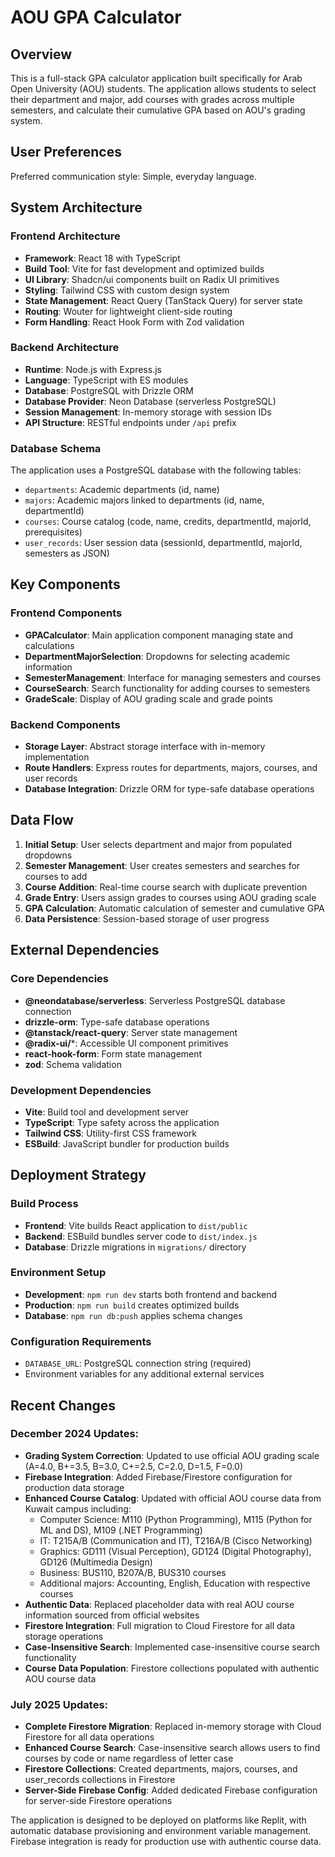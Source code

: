 # AOU GPA Calculator

## Overview

This is a full-stack GPA calculator application built specifically for Arab Open University (AOU) students. The application allows students to select their department and major, add courses with grades across multiple semesters, and calculate their cumulative GPA based on AOU's grading system.

## User Preferences

Preferred communication style: Simple, everyday language.

## System Architecture

### Frontend Architecture
- **Framework**: React 18 with TypeScript
- **Build Tool**: Vite for fast development and optimized builds
- **UI Library**: Shadcn/ui components built on Radix UI primitives
- **Styling**: Tailwind CSS with custom design system
- **State Management**: React Query (TanStack Query) for server state
- **Routing**: Wouter for lightweight client-side routing
- **Form Handling**: React Hook Form with Zod validation

### Backend Architecture
- **Runtime**: Node.js with Express.js
- **Language**: TypeScript with ES modules
- **Database**: PostgreSQL with Drizzle ORM
- **Database Provider**: Neon Database (serverless PostgreSQL)
- **Session Management**: In-memory storage with session IDs
- **API Structure**: RESTful endpoints under `/api` prefix

### Database Schema
The application uses a PostgreSQL database with the following tables:
- `departments`: Academic departments (id, name)
- `majors`: Academic majors linked to departments (id, name, departmentId)
- `courses`: Course catalog (code, name, credits, departmentId, majorId, prerequisites)
- `user_records`: User session data (sessionId, departmentId, majorId, semesters as JSON)

## Key Components

### Frontend Components
- **GPACalculator**: Main application component managing state and calculations
- **DepartmentMajorSelection**: Dropdowns for selecting academic information
- **SemesterManagement**: Interface for managing semesters and courses
- **CourseSearch**: Search functionality for adding courses to semesters
- **GradeScale**: Display of AOU grading scale and grade points

### Backend Components
- **Storage Layer**: Abstract storage interface with in-memory implementation
- **Route Handlers**: Express routes for departments, majors, courses, and user records
- **Database Integration**: Drizzle ORM for type-safe database operations

## Data Flow

1. **Initial Setup**: User selects department and major from populated dropdowns
2. **Semester Management**: User creates semesters and searches for courses to add
3. **Course Addition**: Real-time course search with duplicate prevention
4. **Grade Entry**: Users assign grades to courses using AOU grading scale
5. **GPA Calculation**: Automatic calculation of semester and cumulative GPA
6. **Data Persistence**: Session-based storage of user progress

## External Dependencies

### Core Dependencies
- **@neondatabase/serverless**: Serverless PostgreSQL database connection
- **drizzle-orm**: Type-safe database operations
- **@tanstack/react-query**: Server state management
- **@radix-ui/***: Accessible UI component primitives
- **react-hook-form**: Form state management
- **zod**: Schema validation

### Development Dependencies
- **Vite**: Build tool and development server
- **TypeScript**: Type safety across the application
- **Tailwind CSS**: Utility-first CSS framework
- **ESBuild**: JavaScript bundler for production builds

## Deployment Strategy

### Build Process
- **Frontend**: Vite builds React application to `dist/public`
- **Backend**: ESBuild bundles server code to `dist/index.js`
- **Database**: Drizzle migrations in `migrations/` directory

### Environment Setup
- **Development**: `npm run dev` starts both frontend and backend
- **Production**: `npm run build` creates optimized builds
- **Database**: `npm run db:push` applies schema changes

### Configuration Requirements
- `DATABASE_URL`: PostgreSQL connection string (required)
- Environment variables for any additional external services

## Recent Changes

### December 2024 Updates:
- **Grading System Correction**: Updated to use official AOU grading scale (A=4.0, B+=3.5, B=3.0, C+=2.5, C=2.0, D=1.5, F=0.0)
- **Firebase Integration**: Added Firebase/Firestore configuration for production data storage
- **Enhanced Course Catalog**: Updated with official AOU course data from Kuwait campus including:
  - Computer Science: M110 (Python Programming), M115 (Python for ML and DS), M109 (.NET Programming)
  - IT: T215A/B (Communication and IT), T216A/B (Cisco Networking)
  - Graphics: GD111 (Visual Perception), GD124 (Digital Photography), GD126 (Multimedia Design)
  - Business: BUS110, B207A/B, BUS310 courses
  - Additional majors: Accounting, English, Education with respective courses
- **Authentic Data**: Replaced placeholder data with real AOU course information sourced from official websites
- **Firestore Integration**: Full migration to Cloud Firestore for all data storage operations
- **Case-Insensitive Search**: Implemented case-insensitive course search functionality
- **Course Data Population**: Firestore collections populated with authentic AOU course data

### July 2025 Updates:
- **Complete Firestore Migration**: Replaced in-memory storage with Cloud Firestore for all data operations
- **Enhanced Course Search**: Case-insensitive search allows users to find courses by code or name regardless of letter case
- **Firestore Collections**: Created departments, majors, courses, and user_records collections in Firestore
- **Server-Side Firebase Config**: Added dedicated Firebase configuration for server-side Firestore operations

The application is designed to be deployed on platforms like Replit, with automatic database provisioning and environment variable management. Firebase integration is ready for production use with authentic course data.